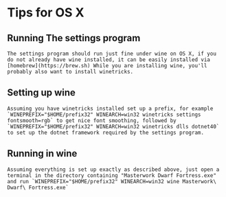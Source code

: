 # Tips for OS X
## Running The settings program
    The settings program should run just fine under wine on OS X, if you do not already have wine installed, it can be easily installed via [homebrew](https://brew.sh) While you are installing wine, you'll probably also want to install winetricks.

## Setting up wine
    Assuming you have winetricks installed set up a prefix, for example `WINEPREFIX="$HOME/prefix32" WINEARCH=win32 winetricks settings fontsmooth=rgb` to get nice font smoothing, followed by `WINEPREFIX="$HOME/prefix32" WINEARCH=win32 winetricks dlls dotnet40` to set up the dotnet framework required by the settings program.

## Running in wine
    Assuming everything is set up exactly as described above, just open a terminal in the directory containing "Masterwork Dwarf Fortress.exe" and run `WINEPREFIX="$HOME/prefix32" WINEARCH=win32 wine Masterwork\ Dwarf\ Fortress.exe`




